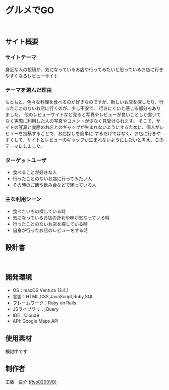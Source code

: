 # グルメでGO
​
## サイト概要
### サイトテーマ
身近な人の投稿が、気になっているお店や行ってみたいと思っているお店に行きやすくなるレビューサイト
​
### テーマを選んだ理由
もともと、色々な料理を食べるのが好きなのですが、新しいお店を探したり、行ったことのないお店に行くのが、少し不安で、
行きにくいと感じる部分もありました。
他のレビューサイトなど見ると写真やレビューが良いことしか書いてなく実際に利用した人の写真やコメントが少なく見受けられます。
そこで、サイトの写真と実際のお店とのギャップが生まれないようにするために、個人がレビューを投稿することで、お店探しを簡単に
するだけではなく、お店に行きやすくして、サイトとレビューのギャップが生まれないようにしたいと考え、このテーマにしました。

### ターゲットユーザ

- 食べることが好きな人
- 行ったことのないお店に行ってみたい人
- その時のご飯や飲み会などで困っている人
​
### 主な利用シーン

- 食べたいもの探している時
- 気になっているお店の評判や味が気なっている時
- 行ったことのないお店を探している時
- 自身が行ったお店のレビューをする時

## 設計書
<!--テーマを設定・提出する時点では不要です-->
​
## 開発環境

- OS：macOS Ventura 13.4.1
- 言語：HTML,CSS,JavaScript,Ruby,SQL
- フレームワーク：Ruby on Rails
- JSライブラリ：jQuery
- IDE：Cloud9
- API: Google Maps API

## 使用素材
検討中です

## 制作者
工藤　良介 [(Ryo0203VB)](https://github.com/Ryo0203VB)